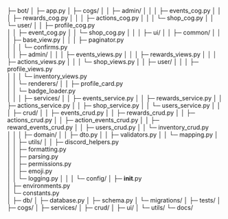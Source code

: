 ├─ bot/
│  ├─ app.py
│  ├─ cogs/
│  │  ├─ admin/
│  │  │  ├─ events_cog.py
│  │  │  ├─ rewards_cog.py
│  │  │  ├─ actions_cog.py
│  │  │  └─ shop_cog.py
│  │  └─ user/
│  │     ├─ profile_cog.py              
│  │     ├─ event_cog.py
│  │     └─ shop_cog.py
│  │
│  ├─ ui/
│  │  ├─ common/
│  │  │  ├─ base_view.py
│  │  │  ├─ paginator.py                
│  │  │  └─ confirms.py                 
│  │  ├─ admin/
│  │  │  ├─ events_views.py
│  │  │  ├─ rewards_views.py
│  │  │  ├─ actions_views.py
│  │  │  └─ shop_views.py
│  │  ├─ user/
│  │  │  ├─ profile_views.py            
│  │  │  └─ inventory_views.py          
│  │  └─ renderers/
│  │     ├─ profile_card.py             
│  │     └─ badge_loader.py             
│  │
│  ├─ services/
│  │  ├─ events_service.py
│  │  ├─ rewards_service.py
│  │  ├─ actions_service.py
│  │  ├─ shop_service.py
│  │  └─ users_service.py
│  │
│  ├─ crud/
│  │  ├─ events_crud.py
│  │  ├─ rewards_crud.py
│  │  ├─ actions_crud.py
│  │  ├─ action_events_crud.py
│  │  ├─ reward_events_crud.py
│  │  ├─ users_crud.py
│  │  └─ inventory_crud.py              
│  │
│  ├─ domain/
│  │  ├─ dto.py
│  │  ├─ validators.py
│  │  └─ mapping.py
│  │
│  ├─ utils/
│  │  ├─ discord_helpers.py             
│  │  ├─ formatting.py                  
│  │  ├─ parsing.py                     
│  │  ├─ permissions.py                
│  │  ├─ emoji.py                       
│  │  └─ logging.py
│  │
│  └─ config/
│     ├─ __init__.py                    
│     ├─ environments.py                
│     └─ constants.py                 
│
├─ db/
│  ├─ database.py
│  ├─ schema.py
│  └─ migrations/
│
├─ tests/
│  ├─ cogs/
│  ├─ services/
│  ├─ crud/
│  ├─ ui/
│  └─ utils/
└─ docs/